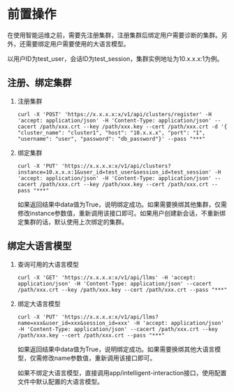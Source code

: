 # 前置操作<a name="ZH-CN_TOPIC_0000002258589378"></a>

在使用智能运维之前，需要先注册集群，注册集群后绑定用户需要诊断的集群。另外，还需要绑定用户需要使用的大语言模型。

以用户ID为test\_user，会话ID为test\_session，集群实例地址为10.x.x.x:1为例。

## 注册、绑定集群<a name="section414219541089"></a>

1.  注册集群

    ```
    curl -X 'POST' 'https://x.x.x.x:x/v1/api/clusters/register' -H 'accept: application/json' -H 'Content-Type: application/json' --cacert /path/xxx.crt --key /path/xxx.key --cert /path/xxx.crt -d '{ "cluster_name": "cluster1", "host": "10.x.x.x", "port": "1", "username": "user", "password": "db_password"}' --pass "***"
    ```

2.  绑定集群

    ```
    curl -X 'PUT' 'https://x.x.x.x:x/v1/api/clusters?instance=10.x.x.x:1&user_id=test_user&session_id=test_session' -H 'accept: application/json' -H 'Content-Type: application/json' --cacert /path/xxx.crt --key /path/xxx.key --cert /path/xxx.crt --pass "***"
    ```

    如果返回结果中data值为True，说明绑定成功。如果需要换绑其他集群，仅需修改instance参数值，重新调用该接口即可。如果用户创建新会话，不重新绑定集群的话，默认使用上次绑定的集群。

## 绑定大语言模型<a name="section6312161011917"></a>

1.  查询可用的大语言模型

    ```
    curl -X 'GET' 'https://x.x.x.x:x/v1/api/llms' -H 'accept: application/json' -H 'Content-Type: application/json' --cacert /path/xxx.crt --key /path/xxx.key --cert /path/xxx.crt --pass "***"
    ```

2.  绑定大语言模型

    ```
    curl -X 'PUT' 'https://x.x.x.x:x/v1/api/llms?name=xxx&user_id=xxx&session_id=xxx' -H 'accept: application/json' -H 'Content-Type: application/json' --cacert /path/xxx.crt --key /path/xxx.key --cert /path/xxx.crt --pass "***"
    ```

    如果返回结果中data值为True，说明绑定成功。如果需要换绑其他大语言模型，仅需修改name参数值，重新调用该接口即可。  
     
    如果不绑定大语言模型，直接调用app/intelligent-interaction接口，使用配置文件中默认配置的大语言模型。

